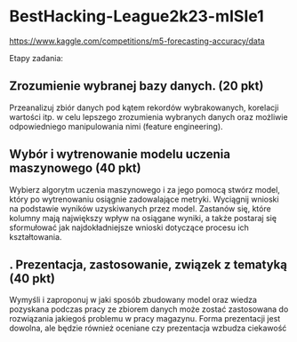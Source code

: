 # BestHacking-League2k23-mISIe1

https://www.kaggle.com/competitions/m5-forecasting-accuracy/data

Etapy zadania:

## Zrozumienie wybranej bazy danych. (20 pkt)
Przeanalizuj zbiór danych pod kątem rekordów wybrakowanych, korelacji wartości itp. w celu
lepszego zrozumienia wybranych danych oraz możliwie odpowiedniego manipulowania nimi
(feature engineering).
## Wybór i wytrenowanie modelu uczenia maszynowego (40 pkt)
Wybierz algorytm uczenia maszynowego i za jego pomocą stwórz model, który po
wytrenowaniu osiągnie zadowalające metryki. Wyciągnij wnioski na podstawie wyników
uzyskiwanych przez model. Zastanów się, które kolumny mają największy wpływ na
osiągane wyniki, a także postaraj się sformułować jak najdokładniejsze wnioski dotyczące
procesu ich kształtowania.
## . Prezentacja, zastosowanie, związek z tematyką (40 pkt)
Wymyśli i zaproponuj w jaki sposób zbudowany model oraz wiedza pozyskana podczas
pracy ze zbiorem danych może zostać zastosowana do rozwiązania jakiegoś problemu w
pracy magazynu. Forma prezentacji jest dowolna, ale będzie również oceniane czy
prezentacja wzbudza ciekawość
